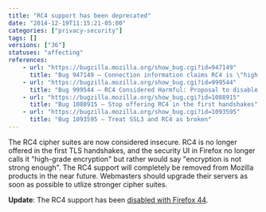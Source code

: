 ```yaml
---
title: "RC4 support has been deprecated"
date: "2014-12-19T11:15:21-05:00"
categories: ["privacy-security"]
tags: []
versions: ["36"]
statuses: "affecting"
references:
    - url: "https://bugzilla.mozilla.org/show_bug.cgi?id=947149"
      title: "Bug 947149 – Connection information claims RC4 is \"high grade\""
    - url: "https://bugzilla.mozilla.org/show_bug.cgi?id=999544"
      title: "Bug 999544 – RC4 Considered Harmful: Proposal to disable use of RC4 completely"
    - url: "https://bugzilla.mozilla.org/show_bug.cgi?id=1088915"
      title: "Bug 1088915 – Stop offering RC4 in the first handshakes"
    - url: "https://bugzilla.mozilla.org/show_bug.cgi?id=1093595"
      title: "Bug 1093595 – Treat SSL3 and RC4 as broken"
---
```

The RC4 cipher suites are now considered insecure. RC4 is no longer offered in the first TLS handshakes, and the security UI in Firefox no longer calls it "high-grade encryption" but rather would say "encryption is not strong enough". The RC4 support will completely be removed from Mozilla products in the near future. Webmasters should upgrade their servers as soon as possible to utlize stronger cipher suites.

**Update**: The RC4 support has been [disabled with Firefox 44](https://www.fxsitecompat.com/en-CA/docs/2015/rc4-is-now-completely-disabled-by-default/).
